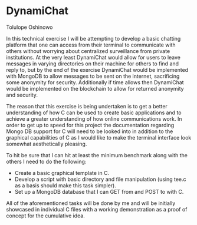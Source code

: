 # DynamiChat

Tolulope Oshinowo

In this technical exercise I will be attempting to develop a basic chatting platform that one can access from their terminal to communicate with others without worrying about centralized surveillance from private institutions. At the very least DynamiChat would allow for users to leave messages in varying directories on their machine for others to find and reply to, but by the end of the exercise DynamiChat would be implemented with MongoDB to allow messages to be sent on the internet, sacrificing some anonymity for security. Additionally if time allows then DynamiChat would be implemented on the blockchain to allow for returned anonymity and security.

The reason that this exercise is being undertaken is to get a better understanding of how C can be used to create basic applications and to achieve a greater understanding of how online communications work. In order to get up to speed for this project the documentation regarding Mongo DB support for C will need to be looked into in addition to the graphical capabilities of C as I would like to make the terminal interface look somewhat aesthetically pleasing.

To hit be sure that I can hit at least the minimum benchmark along with the others I need to do the following:
 - Create a basic graphical template in C.
 - Develop a script with basic directory and file manipulation (using tee.c as a basis should make this task simpler).
 - Set up a MongoDB database that I can GET from and POST to with C.

All of the aforementioned tasks will be done by me and will be initially showcased in individual C files with a working demonstration as a proof of concept for the cumulative idea.
